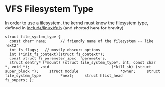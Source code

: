 # VFS Filesystem Type

In order to use a filesystem, the kernel must know the filesystem type, defined in [include/linux/fs.h](https://elixir.bootlin.com/linux/v5.7-rc4/source/include/linux/fs.h#L2234) (and shorted here for brevity):

```
struct file_system_type {
  const char* name;      // friendly name of the filesystem -- like 'ext2'
  int fs_flags;   // mostly obscure options
  int (*init_fs_context)(struct fs_context*);
  const struct fs_parameter_spec  *parameters;
  struct dentry* (*mount) (struct file_system_type*, int, const char *, void *);     void                            (*kill_sb) (struct super_block *);     struct module                   *owner;     struct file_system_type         *next;     struct hlist_head               fs_supers; };
```